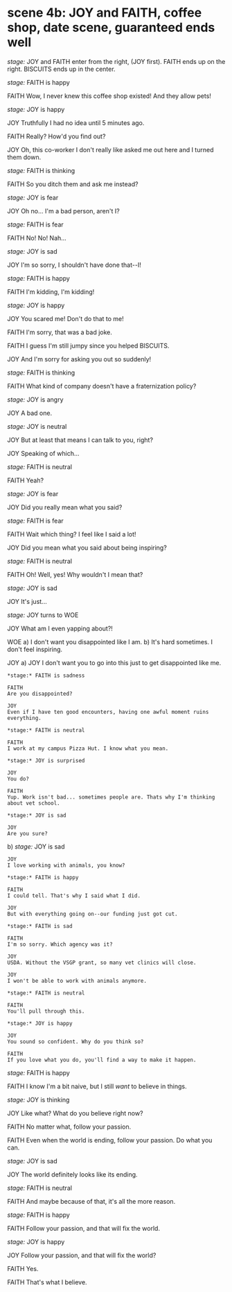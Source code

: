 # scene 4b: JOY and FAITH, coffee shop, date scene, guaranteed ends well

*stage:* JOY and FAITH enter from the right, (JOY first). FAITH ends up on the right. BISCUITS ends up in the center.

*stage:* FAITH is happy

FAITH
Wow, I never knew this coffee shop existed! And they allow pets!

*stage:* JOY is happy

JOY
Truthfully I had no idea until 5 minutes ago.

FAITH
Really? How'd you find out?

JOY
Oh, this co-worker I don't really like asked me out here and I turned them down.

*stage:* FAITH is thinking

FAITH
So you ditch them and ask me instead?

*stage:* JOY is fear

JOY
Oh no... I'm a bad person, aren't I?

*stage:* FAITH is fear

FAITH
No! No! Nah...

*stage:* JOY is sad

JOY
I'm so sorry, I shouldn't have done that--I!

*stage:* FAITH is happy

FAITH
I'm kidding, I'm kidding!

*stage:* JOY is happy

JOY
You scared me! Don't do that to me!

FAITH
I'm sorry, that was a bad joke.

FAITH
I guess I'm still jumpy since you helped BISCUITS.

JOY
And I'm sorry for asking you out so suddenly!

*stage:* FAITH is thinking

FAITH
What kind of company doesn't have a fraternization policy?

*stage:* JOY is angry

JOY
A bad one.

*stage:* JOY is neutral

JOY
But at least that means I can talk to you, right?

JOY
Speaking of which...

*stage:* FAITH is neutral

FAITH
Yeah?

*stage:* JOY is fear

JOY
Did you really mean what you said?

*stage:* FAITH is fear

FAITH
Wait which thing? I feel like I said a lot!

JOY
Did you mean what you said about being inspiring?

*stage:* FAITH is neutral

FAITH
Oh! Well, yes! Why wouldn't I mean that?

*stage:* JOY is sad

JOY
It's just...

*stage:* JOY turns to WOE

JOY
What am I even yapping about?!

WOE
a) I don't want you disappointed like I am.
b) It's hard sometimes. I don't feel inspiring.

JOY
a)
    JOY
    I don't want you to go into this just to get disappointed like me.

    *stage:* FAITH is sadness

    FAITH
    Are you disappointed?

    JOY
    Even if I have ten good encounters, having one awful moment ruins everything.

    *stage:* FAITH is neutral

    FAITH
    I work at my campus Pizza Hut. I know what you mean.

    *stage:* JOY is surprised

    JOY
    You do?

    FAITH
    Yup. Work isn't bad... sometimes people are. Thats why I'm thinking about vet school.

    *stage:* JOY is sad

    JOY
    Are you sure?


b)
    *stage:* JOY is sad

    JOY
    I love working with animals, you know?

    *stage:* FAITH is happy

    FAITH
    I could tell. That's why I said what I did.

    JOY
    But with everything going on--our funding just got cut.

    *stage:* FAITH is sad

    FAITH
    I'm so sorry. Which agency was it?

    JOY
    USDA. Without the VSGP grant, so many vet clinics will close.

    JOY
    I won't be able to work with animals anymore.

    *stage:* FAITH is neutral

    FAITH
    You'll pull through this.

    *stage:* JOY is happy

    JOY
    You sound so confident. Why do you think so?

    FAITH
    If you love what you do, you'll find a way to make it happen.

*stage:* FAITH is happy

FAITH
I know I'm a bit naive, but I still *want* to believe in things.

*stage:* JOY is thinking

JOY
Like what? What do you believe right now?

FAITH
No matter what, follow your passion.

FAITH
Even when the world is ending, follow your passion. Do what you can.

*stage:* JOY is sad

JOY
The world definitely looks like its ending.

*stage:* FAITH is neutral

FAITH
And maybe because of that, it's all the more reason.

*stage:* FAITH is happy

FAITH
Follow your passion, and that will fix the world.

*stage:* JOY is happy

JOY
Follow your passion, and that will fix the world?

FAITH
Yes.

FAITH
That's what I believe.


